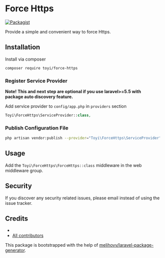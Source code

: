 # Force Https

[![Packagist](https://img.shields.io/packagist/v/toyi/force-https.svg)](https://packagist.org/packages/toyi/force-https)

Provide a simple and convenient way to force Https.

## Installation

Install via composer
```bash
composer require toyi/force-https
```

### Register Service Provider

**Note! This and next step are optional if you use laravel>=5.5 with package
auto discovery feature.**

Add service provider to `config/app.php` in `providers` section
```php
Toyi\ForceHttps\ServiceProvider::class,
```


### Publish Configuration File

```bash
php artisan vendor:publish --provider="Toyi\ForceHttps\ServiceProvider" --tag="config"
```

## Usage

Add the `Toyi\ForceHttps\ForceHttps::class` middleware in the web middleware group.

## Security

If you discover any security related issues, please email 
instead of using the issue tracker.

## Credits

- [](https://github.com/toyi/force-https)
- [All contributors](https://github.com/toyi/force-https/graphs/contributors)

This package is bootstrapped with the help of
[melihovv/laravel-package-generator](https://github.com/melihovv/laravel-package-generator).
